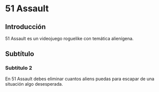 # 51 Assault
## Introducción
 51 Assault es un videojuego roguelike con temática alienígena.
 
 ## Subtítulo
 ### Subtitulo 2
En 51 Assault debes eliminar cuantos aliens puedas para escapar de una situación algo desesperada.
